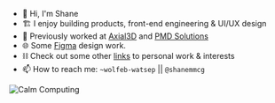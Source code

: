- 👋 Hi, I'm Shane
- 🏗 I enjoy building products, front-end engineering & UI/UX design
- 🧠 Previously worked at [Axial3D](https://axial3d.com/) and [PMD Solutions](https://www.pmd-solutions.com/)
- 🌐  Some [Figma](https://www.figma.com/file/BuYYW2RiWmQKK9dPAmsIJv/UI) design work.
- ⛓️ Check out some other [links](https://link-stack.glitch.me/) to personal work & interests
- 📫 How to reach me:  `~wolfeb-watsep` || `@shanemmcg` 

![Calm Computing](https://media.giphy.com/media/TJaNEMTsdKaZ4sowzr/giphy.gif)

<!---
schm00g/schm00g is a ✨ special ✨ repository because its `README.md` (this file) appears on your GitHub profile.
You can click the Preview link to take a look at your changes.
Urbit `~wolfeb-watsep` ||
--->
